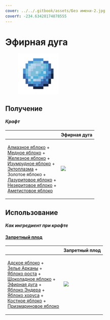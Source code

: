 ```yaml
---
cover: ../../.gitbook/assets/Без имени-2.jpg
coverY: -234.63428174878555
---
```


# Эфирная дуга

<figure><img src="../../.gitbook/assets/ethereal_arc_128.png" alt=""><figcaption></figcaption></figure>

## Получение

#### _Крафт_

| ㅤ                                                                                                                                                                                                                                                                                                                                                                                                         |  Эфирная дуга                                |
| --------------------------------------------------------------------------------------------------------------------------------------------------------------------------------------------------------------------------------------------------------------------------------------------------------------------------------------------------------------------------------------------------------- | -------------------------------------------- |
| <p><a href="diamond.md">Алмазное яблоко</a> +<br><a href="_slowfall.md">Медное яблоко</a> +<br><a href="iron.md">Железное яблоко</a> +<br><a href="emerald.md">Изумрудное яблоко</a> +<br><a href="ectoplasm.md">Эктоплазма</a> +<br>Золотое яблоко +<br><a href="lapis.md">Лазуритовое яблоко</a> +<br><a href="chocolate.md">Незеритовое яблоко</a> +<br><a href="chorus.md">Аметистовое яблоко</a></p> | ![](../../.gitbook/assets/ethereal\_arc.png) |

## Использование

#### _Как ингредиент при крафте_

#### [Запретный плод](forbidden_fruit.md)

| ㅤ                                                                                                                                                                                                                                                                                                                                                                                                                                                 |  Запретный плод                                 |
| ------------------------------------------------------------------------------------------------------------------------------------------------------------------------------------------------------------------------------------------------------------------------------------------------------------------------------------------------------------------------------------------------------------------------------------------------- | ----------------------------------------------- |
| <p><a href="_netherwart.md">Адское яблоко</a> +<br><a href="weak_arcana_potion.md">Зелье Арканы</a> +<br><a href="lofty_stature.md">Яблоко роста</a> +<br><a href="_chocolate.md">Шоколадное яблоко</a> +<br><a href="ethereal_arc.md">Эфирная дуга</a> +<br><a href="ender.md">Яблоко Эндера</a> +<br><a href="_chorus.md">Яблоко хоруса</a> +<br><a href="bone.md">Костное яблоко</a> +<br><a href="prismarine.md">Призмариновое яблоко</a></p> | ![](../../.gitbook/assets/forbidden\_fruit.png) |

